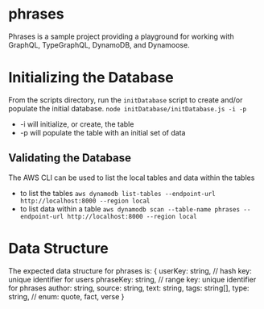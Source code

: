 # phrases

Phrases is a sample project providing a playground for working with GraphQL, TypeGraphQL, DynamoDB, and Dynamoose.

# Initializing the Database
From the scripts directory, run the `initDatabase` script to create and/or populate the initial database.
`node initDatabase/initDatabase.js -i -p`
- -i will initialize, or create, the table
- -p will populate the table with an initial set of data

## Validating the Database
The AWS CLI can be used to list the local tables and data within the tables
- to list the tables
`aws dynamodb list-tables --endpoint-url http://localhost:8000 --region local`
- to list data within a table
`aws dynamodb scan --table-name phrases --endpoint-url http://localhost:8000 --region local`


# Data Structure
The expected data structure for phrases is:
{
  userKey: string,  // hash key: unique identifier for users
  phraseKey: string,  // range key: unique identifier for phrases
  author: string,
  source: string,
  text: string,
  tags: string[],
  type: string,  // enum: quote, fact, verse
}
